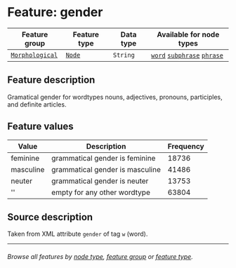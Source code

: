 # Feature: gender

Feature group |Feature type | Data type | Available for node types
---  | --- | --- | ---
[`Morphological`](featuresbygroup.md#morphological-features) | [`Node`](featuresbyfeaturetype.md#node-features) | `String` | [`word`](featuresbynodetype.md#word-nodes) [`subphrase`](featuresbynodetype.md#subphrase-nodes) [`phrase`](featuresbynodetype.md#phrase-nodes)

## Feature description

Gramatical gender for wordtypes nouns, adjectives, pronouns, participles, and definite articles.

## Feature values

Value | Description | Frequency
--- | --- | --- 
feminine | grammatical gender is feminine | 18736
masculine | grammatical gender is masculine | 41486
neuter | grammatical gender is neuter | 13753
 '' | empty for any other wordtype | 63804

## Source description

Taken from XML attribute `gender` of tag `w` (word).

---
###### *Browse all features by [node type](featuresbynodetype.md#readme), [feature group](featuresbygroup.md#readme) or [feature type](featuresbyfeaturetype.md#readme).*
